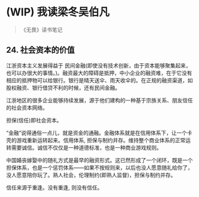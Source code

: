 # (WIP) 我读梁冬吴伯凡

> 《无畏》读书笔记

## 24. 社会资本的价值

江浙资本主义发展得益于 民间金融(即使没有技术创新，由于资本能够聚集起来，也可以办很大的事情。)。融资最大的障碍是抵押，中小企业的融资难，在于它没有相应的抵押物可以给银行。银行是晴天送伞、雨天收伞的。在正规的融资渠道，如股权融资、银行借贷不利的时候，还有民间金融。

江浙地区的很多企业能够持续发展，源于他们建构的一种基于宗族关系、朋友信任的社会资本网络。

担保(信任)即社会资本。

“金融”说得通俗一点儿，就是资金的通融。金融体系就是在信用体系下，让一个卡壳的游戏重新运转起来。信用体系, 担保与制约并存。维持整个商业体系的正常运转需要诚信。诚信不仅仅是一种道德标准，也是一种商业游戏规则。

中国婚丧嫁娶中的随礼方式是最早的融资形式。这已然形成了一个闭环，既是一个担保体系，也是一个惩罚体系——如果不按规则来，以后也没人愿意随礼给你了，没人愿意陪你玩了。熟人社会，伦理制约(即熟人监督)，担保与制约并存。

信任来源于重逢。没有重逢, 则没有信任。
